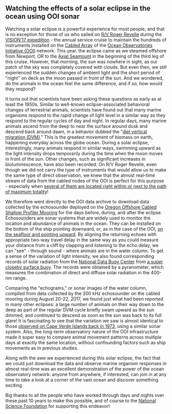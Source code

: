 ## Watching the effects of a solar eclipse in the ocean using OOI sonar

Watching a solar eclipse is a powerful experience for most people, and that is no exception for those of us who sailed on [R/V Roger Revelle](https://en.wikipedia.org/wiki/RV_Roger_Revelle_(AGOR-24)) during the [VISION’17 expedition](http://www.interactiveoceans.washington.edu/story/VISIONS_17) - the annual service cruise to maintain the hundreds of instruments installed on the [Cabled Array](http://oceanobservatories.org/array/cabled-array/) of the [Ocean Observatories Initiative (OOI)](oceanobservatories.org) network. This year, the eclipse came as we steamed offshore from Newport, OR to the [Axial Seamount](https://en.wikipedia.org/wiki/Axial_Seamount) in the beginning of the third leg of this cruise. However, that morning, the sun was nowhere in sight, as our patch of the sky was completely covered with clouds. But even then, we still experienced the sudden changes of ambient light and the short period of "night" on deck as the moon passed in front of the sun. And we wondered, do the animals in the ocean feel the same difference, and if so, how would they respond?

It turns out that scientists have been asking these questions as early as at least the 1950s. Similar to well-known eclipse-associated behavioral changes of terrestrial animals, scientists have found out that many marine organisms respond to the rapid change of light level in a similar way as they respond to the regular cycles of day and night. In regular days, many marine animals ascend from the deep to near the surface around dusk and descend back around dawn, in a behavior dubbed the "[diel vertical migration (DVM)](https://en.wikipedia.org/wiki/Diel_vertical_migration)." This is the greatest movement of biomass on earth, happening everyday across the globe ocean. During a solar eclipse, interestingly, many animals respond in similar ways, swimming upward as the light intensity drops temporarily during the time when the moon moves in front of the sun. Other changes, such as significant increases in bioluminescence, have also been recorded. On R/V Roger Revelle, even though we did not carry the type of instruments that would allow us to make the same type of direct observation, we knew that the almost real-time stream of data from the cabled nodes of the OOI is perfect for this purpose - especially when [several of them are located right within or next to the path of maximum totality]((http://oceanobservatories.org/2017/08/august-21-eclipse-related-data-from-the-endurance-array/))!

We therefore went directly to the OOI data archive to download data collected by the echosounder deployed on the [Oregon Offshore Cabled Shallow Profiler Mooring](http://oceanobservatories.org/site/ce04osps/) for the days before, during, and after the eclipse. Echosounders are sonar systems that are widely used to monitor the location and abundance of animals in the ocean. They can be installed on the bottom of the ship pointing downward, or, as in the case of the OOI, [on the seafloor and pointing upward](http://oceanobservatories.org/wp-content/uploads/2015/09/Endurance_OR_2016_09_07_ver_4-01.png). By aligning the returning echoes with appropriate two-way travel delay in the same way as you could measure your distance from a cliff by clapping and listening to the echo delay, we can "see" - through sound - where animals are in the water column. To get a sense of the variation of light intensity, we also found corresponding records of solar radiation from the [National Data Buoy Center](http://www.ndbc.noaa.gov/) from [a super closeby surface buoy](http://www.ndbc.noaa.gov/station_page.php?station=46098). The records were obtained by a pyranometer, which measures the combination of direct and diffuse solar radiation in the 400-nm range.

Comparing the "echograms," or sonar images of the water column, compiled from data collected by the 200 kHz echosounder on the cabled mooring during August 20-22, 2017, we found just what had been reported in many other eclipses: a large number of animals on their way down to the deep as part of the regular DVM cycle briefly swam upward as the sun dimmed, and continued to descend as soon as the sun was back to its full glare! It is fascinating to see that the variation we saw is almost identical to those [observed on Cape Verde Islands back in 1973](http://ac.els-cdn.com/0011747175900637/1-s2.0-0011747175900637-main.pdf?_tid=2deda4ec-8918-11e7-8512-00000aacb35e&acdnat=1503612448_03cf380f3033ed8adbdb83547482edb8), using a similar sonar system. Also, the long-term observatory nature of the OOI infrastructure made it super easy to compare animal movement patterns across multiple days at exactly the same location, without confounding factors such as ship movements as in previous studies.

Along with the awe we experienced during this solar eclipse, the fact that we could just download the data and observe marine organism responses in almost real-time was an excellent demonstration of the power of the ocean observatory network: anyone from anywhere, if interested, can join in at any time to take a look at a corner of the vast ocean and discover something exciting.

Big thanks to all the people who have worked through days and nights over these past 10 years to make this possible, and of course to the [National Science Foundation](https://www.nsf.gov/) for supporting this endeavor!
